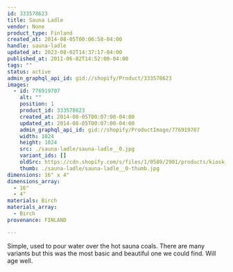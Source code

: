 ```yaml
---
id: 333578623
title: Sauna Ladle
vendor: None
product_type: Finland
created_at: 2014-08-05T00:06:58-04:00
handle: sauna-ladle
updated_at: 2023-08-02T14:37:17-04:00
published_at: 2011-06-02T14:52:00-04:00
tags: ""
status: active
admin_graphql_api_id: gid://shopify/Product/333578623
images:
  - id: 776919707
    alt: ""
    position: 1
    product_id: 333578623
    created_at: 2014-08-05T00:07:00-04:00
    updated_at: 2014-08-05T00:07:00-04:00
    admin_graphql_api_id: gid://shopify/ProductImage/776919707
    width: 1024
    height: 1024
    src: ./sauna-ladle/sauna-ladle__0.jpg
    variant_ids: []
    oldSrc: https://cdn.shopify.com/s/files/1/0589/2901/products/kiosk_fi_ladle.jpeg?v=1407211620
    thumb: ./sauna-ladle/sauna-ladle__0-thumb.jpg
dimensions: 16" x 4"
dimensions_array:
  - 16"
  - 4"
materials: Birch
materials_array:
  - Birch
provenance: FINLAND

---
```


Simple, used to pour water over the hot sauna coals. There are many variants but this was the most basic and beautiful one we could find. Will age well.